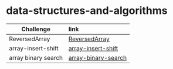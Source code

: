 # data-structures-and-algorithms

|Challenge |   link    |
|-----------|:-----------
|ReversedArray|[ReversedArray](array-reverse/reversedArray.md)
|array-insert-shift|[array-insert-shift](array-insert-shift/array-insert-shift.md)
|array binary search|[array-binary-search](array-binary-search.md)